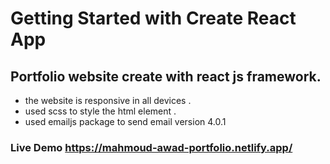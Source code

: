 # Getting Started with Create React App

## Portfolio website create with react js framework.
- the website is responsive in all devices .
- used scss to style the html element .
- used emailjs package to send email version 4.0.1
### Live Demo https://mahmoud-awad-portfolio.netlify.app/
